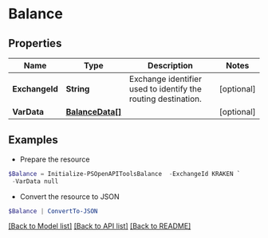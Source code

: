 # Balance
## Properties

Name | Type | Description | Notes
------------ | ------------- | ------------- | -------------
**ExchangeId** | **String** | Exchange identifier used to identify the routing destination. | [optional] 
**VarData** | [**BalanceData[]**](BalanceData.md) |  | [optional] 

## Examples

- Prepare the resource
```powershell
$Balance = Initialize-PSOpenAPIToolsBalance  -ExchangeId KRAKEN `
 -VarData null
```

- Convert the resource to JSON
```powershell
$Balance | ConvertTo-JSON
```

[[Back to Model list]](../README.md#documentation-for-models) [[Back to API list]](../README.md#documentation-for-api-endpoints) [[Back to README]](../README.md)

